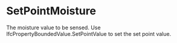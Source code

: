 SetPointMoisture
================

The moisture value to be sensed. Use IfcPropertyBoundedValue.SetPointValue to set the set point value.
